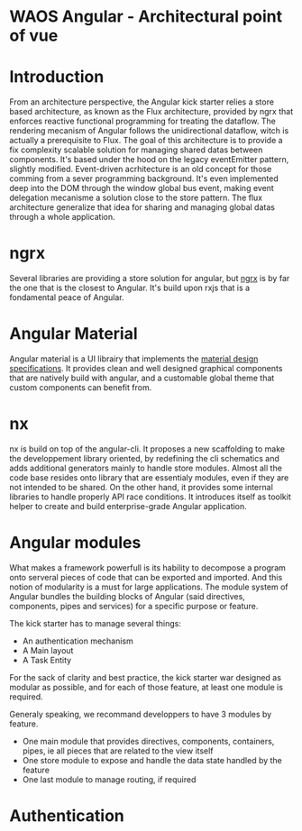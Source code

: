 # WAOS Angular - Architectural point of vue

# Introduction
From an architecture perspective, the Angular kick starter relies a store based architecture, as known as the Flux architecture, provided by ngrx that enforces reactive functional programming for treating the dataflow. The rendering mecanism of Angular follows the unidirectional dataflow, witch is actually a prerequisite to Flux.
The goal of this architecture is to provide a fix complexity scalable solution for managing shared datas between components. It's based under the hood on the legacy eventEmitter pattern, slightly modified.
Event-driven acrhitecture is an old concept for those comming from a sever programming background. It's even implemented deep into the DOM through the window global bus event, making event delegation mecanisme a solution close to the store pattern. The flux architecture generalize that idea for sharing and managing global datas through a whole application.

# ngrx
Several libraries are providing a store solution for angular, but [ngrx](https://github.com/ngrx/platform) is by far the one that is the closest to Angular. It's build upon rxjs that is a fondamental peace of Angular.

# Angular Material
Angular material is a UI librairy that implements the [material design specifications](https://material.io/). It provides clean and well designed graphical components that are natively build with angular, and a customable global theme that custom components can benefit from.

# nx
nx is build on top of the angular-cli. It proposes a new scaffolding to make the developpement library oriented, by redefining the cli schematics and adds additional generators mainly to handle store modules. Almost all the code base resides onto library that are essentialy modules, even if they are not intended to be shared.
On the other hand, it provides some internal libraries to handle properly API race conditions. It introduces itself as toolkit helper to create and build enterprise-grade Angular application.

# Angular modules
What makes a framework powerfull is its hability to decompose a program onto serveral pieces of code that can be exported and imported. And this notion of modularity is a must for large applications.
The module system of Angular bundles the building blocks of Angular (said directives, components, pipes and services) for a specific purpose or feature.

The kick starter has to manage several things:
* An authentication mechanism
* A Main layout
* A Task Entity 

For the sack of clarity and best practice, the kick starter war designed as modular as possible, and for each of those feature, at least one module is required.

Generaly speaking, we recommand developpers to have 3 modules by feature.
* One main module that provides directives, components, containers, pipes, ie all pieces that are related to the view itself
* One store module to expose and handle the data state handled by the feature
* One last module to manage routing, if required

# Authentication
